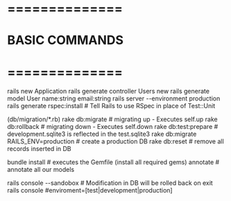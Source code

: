 # ==============
# BASIC COMMANDS
# ==============

rails new Application
rails generate controller Users new
rails generate model User name:string email:string
rails server --environment production
rails generate rspec:install # Tell Rails to use RSpec in place of Test::Unit

(db/migration/*.rb)
rake db:migrate  # migrating up   - Executes self.up
rake db:rollback # migrating down - Executes self.down
rake db:test:prepare # development.sqlite3 is reflected in the test.sqlite3
rake db:migrate RAILS_ENV=production # create a production DB
rake db:reset # remove all records inserted in DB

bundle install   # executes the Gemfile (install all required gems)
annotate         # annotate all our models

rails console --sandobox # Modification in DB will be rolled back on exit
rails console <enviroment> #enviroment=[test|development|production]
